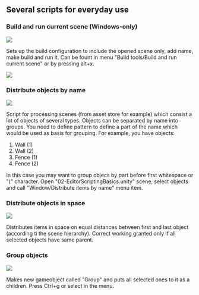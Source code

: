 ## Several scripts for everyday use

### Build and run current scene (Windows-only)

![](https://raw.githubusercontent.com/pecheny/ExtendingUnityEditor/master/Assets/02-EditorScriptingBasics/Preview/preview-01.png)

Sets up the build configuration to include the opened scene only, add name, make build and run it.
Can be fount in menu "Build tools/Build and run current scene" or by pressing alt+x.

![](https://raw.githubusercontent.com/pecheny/ExtendingUnityEditor/master/Assets/02-EditorScriptingBasics/Preview/preview-03.png)

### Distribute objects by name

![](https://raw.githubusercontent.com/pecheny/ExtendingUnityEditor/master/Assets/02-EditorScriptingBasics/Preview/preview-02.png)

Script for processing scenes (from asset store for example) which consist a lot of objects of several types.
Objects can be separated by name into groups. You need to define pattern to define a part of the name which would be used as basis for grouping.
For example, you have objects:

1. Wall (1)
2. Wall (2)
3. Fence (1)
4. Fence (2)

In this case you may want to group objecs by part before first whitespace or "(" character.
Open "02-EditorScriptingBasics.unity" scene, select objects and call "Window/Distribute items by name" menu item.

### Distribute objects in space

![](https://raw.githubusercontent.com/pecheny/ExtendingUnityEditor/master/Assets/02-EditorScriptingBasics/Preview/preview-05.png)

Distributes items in space on equal distances between first and last object (according ti the scene hierarchy).
Correct working granted only if all selected objects have same parent.

### Group objects

![](https://raw.githubusercontent.com/pecheny/ExtendingUnityEditor/master/Assets/02-EditorScriptingBasics/Preview/preview-04.png)

Makes new gameobject called "Group" and puts all selected ones to it as a children. Press Ctrl+g or select in the menu.

